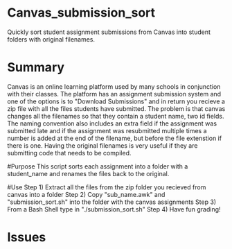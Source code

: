 # Canvas_submission_sort
Quickly sort student assignment submissions from Canvas into student folders with original filenames.

# Summary
Canvas is an online learning platform used by many schools in conjunction with their classes. The platform has an assignment submission system and one of the options is to "Download Submissions" and in return you recieve a zip file with all the files students have submitted. The problem is that canvas changes all the filenames so that they contain a student name, two id fields. The naming convention also includes an extra field if the assignment was submitted late and if the assignment was resubmitted multiple times a number is added at the end of the filename, but before the file extenstion if there is one. Having the original filenames is very useful if they are submitting code that needs to be compiled.

#Purpose
This script sorts each assignment into a folder with a student_name and renames the files back to the original.

#Use
Step 1) Extract all the files from the zip folder you recieved from canvas into a folder
Step 2) Copy "sub_name.awk" and "submission_sort.sh" into the folder with the canvas assignments
Step 3) From a Bash Shell type in "./submission_sort.sh"
Step 4) Have fun grading!


# Issues
